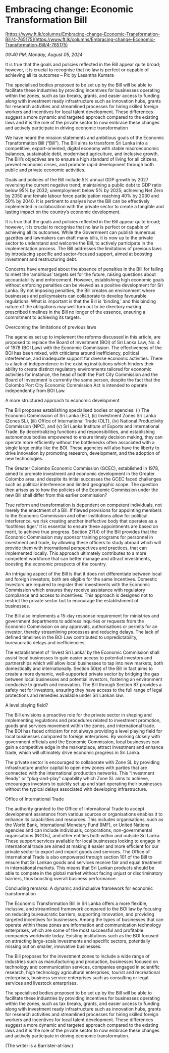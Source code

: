 # Embracing change: Economic Transformation Bill

[https://www.ft.lk/columns/Embracing-change-Economic-Transformation-Bill/4-765175](https://www.ft.lk/columns/Embracing-change-Economic-Transformation-Bill/4-765175)

*09:40 PM, Monday, August 05, 2024*

It is true that the goals and policies reflected in the Bill appear quite broad; however, it is crucial to recognise that no law is perfect or capable of achieving all its outcomes – Pic by Lasantha Kumara

The specialised bodies proposed to be set up by the Bill will be able to facilitate these industries by providing incentives for businesses operating within the zones, such as tax breaks, grants, and easier access to funding along with investment ready infrastructure such as innovation hubs, grants for research activities and streamlined processes for hiring skilled foreign workers and incentives for local talent development. These differences suggest a more dynamic and targeted approach compared to the existing laws and it is the role of the private sector to now embrace these changes and actively participate in driving economic transformation

We have heard the mission statements and ambitious goals of the Economic Transformation Bill (“Bill”). The Bill aims to transform Sri Lanka into a competitive, export-oriented, digital economy with stable macroeconomic balances, sustainable debt, modernised agriculture, and inclusive growth. The Bill’s objectives are to ensure a high standard of living for all citizens, prevent economic crises, and promote rapid development through both public and private economic activities.

Goals and policies of the Bill include 5% annual GDP growth by 2027 reversing the current negative trend; maintaining a public debt to GDP ratio below 95% by 2032; unemployment below 5% by 2025; achieving Net Zero by 2050 and female labour force participation reaching 40% by 2030 and 50% by 2040. It is pertinent to analyse how the Bill can be effectively implemented in collaboration with the private sector to create a tangible and lasting impact on the country’s economic development.

It is true that the goals and policies reflected in the Bill appear quite broad; however, it is crucial to recognise that no law is perfect or capable of achieving all its outcomes. While the Government can publish numerous gazettes and lawmakers can draft many bills, it is now up to the private sector to understand and welcome the Bill, to actively participate in the implementation process. The Bill addresses the limitations of previous laws by introducing specific and sector-focused support, aimed at boosting investment and restructuring debt.

Concerns have emerged about the absence of penalties in the Bill for failing to meet the ‘ambitious’ targets set for the future, raising questions about accountability and enforcement. However, establishing high economic goals without enforcing penalties can be viewed as a positive development for Sri Lanka. By not imposing penalties, the Bill creates an environment where businesses and policymakers can collaborate to develop favourable regulations. What is important is that the Bill is ‘binding,’ and this binding nature of the obligations may well turn out to be directory making prescribed timelines in the Bill no longer of the essence, ensuring a commitment to achieving its targets.

Overcoming the limitations of previous laws

The agencies set up to implement the reforms discussed in this article, are proposed to replace the Board of Investment (BOI) of Sri Lanka Law, No. 4 of 1978 (BOI Law) with the Economic Commission. The effectiveness of the BOI has been mixed, with criticisms around inefficiency, political interference, and inadequate support for diverse economic activities. There is a lack of independence in the existing institutions which hinders their ability to create distinct regulatory environments tailored for economic activities for instance, the head of both the Port City Commission and the Board of Investment is currently the same person, despite the fact that the Colombo Port City Economic Commission Act is intended to operate independently from BOI Law.

A more structured approach to economic development

The Bill proposes establishing specialised bodies or agencies: (i) The Economic Commission of Sri Lanka (EC), (ii) Investment Zones Sri Lanka (Zones SL), (iii) Office of International Trade (OLT), (iv) National Productivity Commission (NPC), and (v) Sri Lanka Institute of Exports and International Trade. By decentralizing functions and responsibilities, and establishing autonomous bodies empowered to ensure timely decision making, they can operate more efficiently without the bottlenecks often associated with a single large entity like the BOI. These agencies will also have the liberty to drive innovation by promoting research, development, and the adoption of new technologies.

The Greater Colombo Economic Commission (GCEC), established in 1978, aimed to promote investment and economic development in the Greater Colombo area, and despite its initial successes the GCEC faced challenges such as political interference and limited geographic scope. The question then arises as to how the policies of the Economic Commission under the new Bill shall differ from this earlier commission?

True reform and transformation is dependent on competent individuals, not merely the enactment of a Bill. If flawed provisions for appointing members to the Economic Commission and other institutions allow for political interference, we risk creating another ineffective body that operates as a ‘toothless tiger.’ It is essential to ensure these appointments are based on merit, to achieve true progress. Section 27(4) of the Bill provides that the Economic Commission may sponsor training programs for personnel in investment and trade, by allowing these officers to study abroad which will provide them with international perspectives and practices, that can implemented locally. This approach ultimately contributes to a more competent workforce that can better manage and attract investments, boosting the economic prospects of the country.

An intriguing aspect of the Bill is that it does not differentiate between local and foreign investors; both are eligible for the same incentives. Domestic Investors are required to register their investments with the Economic Commission which ensures they receive assistance with regulatory compliance and access to incentives. This approach is designed not to restrict the private sector but to encourage the establishment of businesses.

The Bill also implements a 15-day response requirement for ministries and government departments to address inquiries or requests from the Economic Commission on any approvals, authorisations or permits for an investor, thereby streamlining processes and reducing delays. The lack of defined timelines in the BOI Law contributed to unpredictability, bureaucratic delays and inefficiencies.

The establishment of ‘Invest Sri Lanka’ by the Economic Commission shall assist local businesses to gain easier access to potential investors and partnerships which will allow local businesses to tap into new markets, both domestically and internationally. Section 50(e) of the Bill in fact aims to create a more dynamic, well-supported private sector by bridging the gap between local businesses and potential investors, fostering an environment conducive to growth and innovation. The Bill through Section 87 provides a safety net for investors, ensuring they have access to the full range of legal protections and remedies available under Sri Lankan law.

A level playing field?

The Bill envisions a proactive role for the private sector in shaping and implementing regulations and procedures related to investment promotion, goods and services movement within the zones, and international trade. The BOI has faced criticism for not always providing a level playing field for local businesses compared to foreign enterprises. By working closely with government officials and the Economic Commission, local businesses can gain a competitive edge in the marketplace, attract investment and enhance trade, which will ultimately drive economic progress in Sri Lanka.

The private sector is encouraged to collaborate with Zone SL by providing infrastructure and/or capital to open new zones with parties that are connected with the international production networks. This “Investment Ready” or “plug-and-play” capability which Zone SL aims to achieve, encourages investors to quickly set up and start operating their businesses without the typical delays associated with developing infrastructure.

Office of International Trade

The authority granted to the Office of International Trade to accept development assistance from various sources or organisations enables it to enhance its capabilities and resources. This includes organisations, such as the World Bank, International Monetary Fund (IMF), or United Nations agencies and can include individuals, corporations, non-governmental organisations (NGOs), and other entities both within and outside Sri Lanka. These support services available for local businesses looking to engage in international trade are aimed at making it easier and more efficient for our private sector to export and import goods and services. The Office of International Trade is also empowered through section 101 of the Bill to ensure that Sri Lankan goods and services receive fair and equal treatment in international markets. This means that Sri Lankan products should be able to compete in the global market without facing unjust or discriminatory barriers, thus boosting overall business performance.

Concluding remarks: A dynamic and inclusive framework for economic transformation

The Economic Transformation Bill in Sri Lanka offers a more flexible, inclusive, and streamlined framework compared to the BOI law by focusing on reducing bureaucratic barriers, supporting innovation, and providing targeted incentives for businesses. Among the types of businesses that can operate within these zones are information and communication technology enterprises, which are some of the most successful and profitable companies worldwide today. Existing institutions such as the BOI focused on attracting large-scale investments and specific sectors, potentially missing out on smaller, innovative businesses.

The Bill proposes for the investment zones to include a wide range of industries such as manufacturing and production, businesses focused on technology and communication services, companies engaged in scientific research, high technology agricultural enterprises, tourist and recreational enterprises, business service enterprises such as consulting or legal services and livestock enterprises.

The specialised bodies proposed to be set up by the Bill will be able to facilitate these industries by providing incentives for businesses operating within the zones, such as tax breaks, grants, and easier access to funding along with investment ready infrastructure such as innovation hubs, grants for research activities and streamlined processes for hiring skilled foreign workers and incentives for local talent development. These differences suggest a more dynamic and targeted approach compared to the existing laws and it is the role of the private sector to now embrace these changes and actively participate in driving economic transformation.

(The writer is a Barrister-at-law.)

